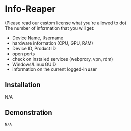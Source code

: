 # Info-Reaper
(Please read our custom license what you're allowed to do) <br />
The number of information that you will get:
- Device Name, Username
- hardware information (CPU, GPU, RAM)
- Device ID, Product ID
- open ports
- check on installed services (webproxy, vpn, rdm)
- Windows/Linux GUID
- information on the current logged-in user


## Installation
N/A

## Demonstration
```
N/A
```

